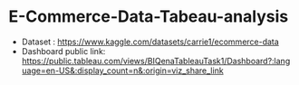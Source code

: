 # E-Commerce-Data-Tabeau-analysis
- Dataset :  https://www.kaggle.com/datasets/carrie1/ecommerce-data 
- Dashboard public link: https://public.tableau.com/views/BIQenaTableauTask1/Dashboard?:language=en-US&:display_count=n&:origin=viz_share_link
